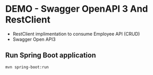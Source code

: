 # DEMO - Swagger OpenAPI 3 And RestClient 
- RestClient implimentation to consume Employee API (CRUD)
- Swagger Open API3

## Run Spring Boot application
```
mvn spring-boot:run
```

